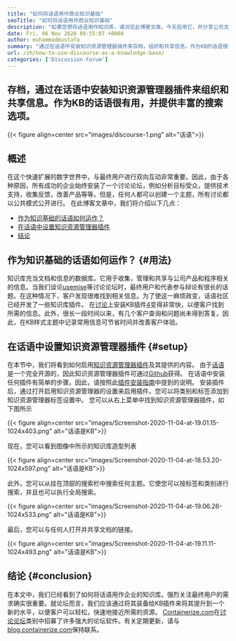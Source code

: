 ```yaml
---
title: "如何将话语用作商业知识基础" 
seoTitle: "如何将话语用作商业知识基础" 
description: "如果您想将话语用作知识库，请浏览此博客文章。今天启用它，并分享公司文档的现场版本" 
date: Fri, 06 Nov 2020 09:55:07 +0000
author: muhammadmustafa
summary: "通过在话语中安装知识资源管理器插件来存档，组织和共享信息。作为KB的话语很有用，并提供丰富的搜索选项。" 
url: /zh/how-to-use-discourse-as-a-knowledge-base/
categories: ['Discussion Forum']
---
```


## 存档，通过在话语中安装知识资源管理器插件来组织和共享信息。作为KB的话语很有用，并提供丰富的搜索选项。

{{< figure align=center src="images/discourse-1.png" alt="话语">}}


## 概述
在这个快速扩展的数字世界中，与最终用户进行双向互动非常重要。因此，由于各种原因，所有成功的企业始终安装了一个讨论论坛，例如分析目标受众，提供技术支持，收集反馈，改善产品等等。但是，任何人都可以创建一个主题，所有讨论都以公共模式公开进行。
在此博客文章中，我们将介绍以下几点：
  * [作为知识基础的话语如何运作？][1]
  * [在话语中设置知识资源管理器插件][2]
  * [结论][3]

## 作为知识基础的话语如何运作？   {#用法}
知识库充当文档和信息的数据库。它用于收集，管理和共享与公司产品和程序相关的信息。当我们谈论[usemise][4]等讨论论坛时，最终用户和代表参与辩论有很长的话题。在这种情况下，客户发现很难找到相关信息。为了使这一麻烦政变，话语社区已经开发了一些知识库插件。
在[讨论][4]上安装KB插件[4]变得非常快，以便客户找到所需的信息。此外，很长一段时间以来，有几个客户查询和问题尚未得到答复。因此，在KB样式主题中记录常用信息可节省时间并改善客户体验。

## 在话语中设置知识资源管理器插件 {#setup}
在本节中，我们将看到如何启用[知识资源管理器插件][5]及其提供的内容。
由于[话语][4]是一个完全开源的，因此知识资源管理器插件可通过[Github][5]获得。
在话语中安装任何插件有简单的步骤。因此，请按照此[插件安装指南][6]中提到的说明。
安装插件后，通过打开启用知识资源管理器的设置来启用插件。您可以将类别和标签添加到知识资源管理器标签设置中。
您可以从右上菜单中找到知识资源管理器插件，如下图所示

{{< figure align=center src="images/Screenshot-2020-11-04-at-19.01.15-1024x403.png" alt="话语是KB">}}

现在，您可以看到图像中所示的知识库造型列表

{{< figure align=center src="images/Screenshot-2020-11-04-at-18.53.20-1024x597.png" alt="话语是KB">}}

此外，您可以从挂在顶部的搜索栏中搜索任何主题。它使您可以按标签和类别进行搜索，并且也可以执行全局搜索。

{{< figure align=center src="images/Screenshot-2020-11-04-at-19.06.26-1024x533.png" alt="话语是KB">}}

最后，您可以与任何人打开并共享文档的链接。

{{< figure align=center src="images/Screenshot-2020-11-04-at-19.11.11-1024x493.png" alt="话语是KB">}}


## 结论 {#conclusion}
在本文中，我们已经看到了如何将话语用作企业的知识库。强烈关注最终用户的需求确实很重要。就论坛而言，我们应该通过将其装备给KB插件来将其提升到一个新的水平，以便客户可以轻松，快速地接近所需的资源。
[Containerize.com][7]在[讨论论坛][8]类别中招募了许多强大的论坛软件。有关定期更新，请与[blog.containerize.com][9]保持联系。

  
[1]: #usage
[2]: #setup
[3]: #Conclusion
[4]: https://products.containerize.com/discussion-forum/discourse
[5]: https://github.com/discourse/discourse-knowledge-explorer
[6]: https://meta.discourse.org/t/install-a-plugin/19157
[7]: https://www.containerize.com/
[8]: https://products.containerize.com/discussion-forum
[9]: https://blog.containerize.com/

